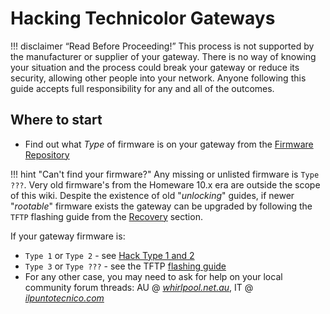 # Hacking Technicolor Gateways

!!! disclaimer “Read Before Proceeding!”
    This process is not supported by the manufacturer or supplier of your gateway. 
    There is no way of knowing your situation and the process could break your gateway or reduce its security, allowing other people into your network. 
    Anyone following this guide accepts full responsibility for any and all of the outcomes.

## Where to start

- Find out what *Type* of firmware is on your gateway from the [Firmware Repository](Firmware%20Repository/)

!!! hint "Can't find your firmware?"
    Any missing or unlisted firmware is `Type ???`. Very old firmware's from the Homeware 10.x era are outside the scope of this wiki. Despite the existence of old "*unlocking*" guides, if newer "*rootable*" firmware exists the gateway can be upgraded by following the `TFTP` flashing guide from the [Recovery](Recovery/#boot-p-recovery-mode-tftp-flashing) section.

If your gateway firmware is:

- `Type 1` or `Type 2` - see [Hack Type 1 and 2](Hack%20Type%201&2/)
- `Type 3` or `Type ???` - see the TFTP [flashing guide](Recovery/#boot-p-recovery-mode-tftp-flashing)
- For any other case, you may need to ask for help on your local community forum threads: AU @ [*whirlpool.net.au*](https://forums.whirlpool.net.au/thread/9vxxl849), IT @ [*ilpuntotecnico.com*](https://www.ilpuntotecnico.com/forum/index.php/board,9.0.html)
